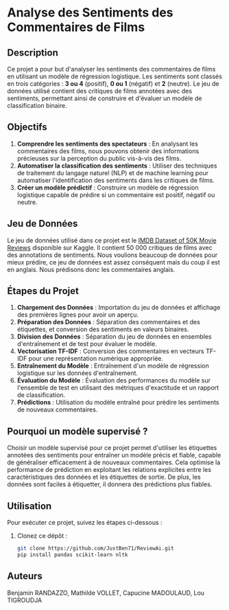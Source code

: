 # Analyse des Sentiments des Commentaires de Films

## Description

Ce projet a pour but d'analyser les sentiments des commentaires de films en utilisant un modèle de régression logistique. Les sentiments sont classés en trois catégories : **3 ou 4** (positif), **0 ou 1** (négatif) et **2** (neutre). Le jeu de données utilisé contient des critiques de films annotées avec des sentiments, permettant ainsi de construire et d'évaluer un modèle de classification binaire.

## Objectifs

1. **Comprendre les sentiments des spectateurs** : En analysant les commentaires des films, nous pouvons obtenir des informations précieuses sur la perception du public vis-à-vis des films.
2. **Automatiser la classification des sentiments** : Utiliser des techniques de traitement du langage naturel (NLP) et de machine learning pour automatiser l'identification des sentiments dans les critiques de films.
3. **Créer un modèle prédictif** : Construire un modèle de régression logistique capable de prédire si un commentaire est positif, négatif ou neutre.

## Jeu de Données

Le jeu de données utilisé dans ce projet est le [IMDB Dataset of 50K Movie Reviews](https://www.kaggle.com/datasets/lakshmi25npathi/imdb-dataset-of-50k-movie-reviews) disponible sur Kaggle. Il contient 50 000 critiques de films avec des annotations de sentiments. Nous voulions beaucoup de données pour mieux prédire, ce jeu de données est assez conséquent mais du coup il est en anglais. Nous prédisons donc les commentaires anglais.

## Étapes du Projet

1. **Chargement des Données** : Importation du jeu de données et affichage des premières lignes pour avoir un aperçu.
2. **Préparation des Données** : Séparation des commentaires et des étiquettes, et conversion des sentiments en valeurs binaires.
3. **Division des Données** : Séparation du jeu de données en ensembles d'entraînement et de test pour évaluer le modèle.
4. **Vectorisation TF-IDF** : Conversion des commentaires en vecteurs TF-IDF pour une représentation numérique appropriée.
5. **Entraînement du Modèle** : Entraînement d'un modèle de régression logistique sur les données d'entraînement.
6. **Évaluation du Modèle** : Évaluation des performances du modèle sur l'ensemble de test en utilisant des métriques d'exactitude et un rapport de classification.
7. **Prédictions** : Utilisation du modèle entraîné pour prédire les sentiments de nouveaux commentaires.

## Pourquoi un modèle supervisé ?

Choisir un modèle supervisé pour ce projet permet d'utiliser les étiquettes annotées des sentiments pour entraîner un modèle précis et fiable, capable de généraliser efficacement à de nouveaux commentaires. Cela optimise la performance de prédiction en exploitant les relations explicites entre les caractéristiques des données et les étiquettes de sortie. De plus, les données sont faciles à étiquetter, il donnera des prédictions plus fiables.

## Utilisation

Pour exécuter ce projet, suivez les étapes ci-dessous :

1. Clonez ce dépôt :
   ```bash
   git clone https://github.com/JustBen71/ReviewAi.git
   pip install pandas scikit-learn nltk
## Auteurs

Benjamin RANDAZZO, Mathilde VOLLET, Capucine MADOULAUD, Lou TIGROUDJA